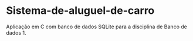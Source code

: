 # Sistema-de-aluguel-de-carro
Aplicação em C com banco de dados SQLite para a disciplina de Banco de dados 1.
